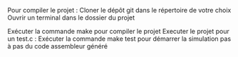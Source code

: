 Pour compiler le projet : 
Cloner le dépôt git dans le répertoire de votre choix
Ouvrir un terminal dans le dossier du projet


Exécuter la commande make pour compiler le projet
Executer le projet pour un test.c : 
Exécuter la commande make test pour démarrer la simulation pas à pas du code assembleur généré
